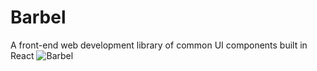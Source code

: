 # Barbel
A front-end web development library of common UI components built in React
![Barbel](https://img0.etsystatic.com/031/2/6758260/il_570xN.635597932_k972.jpg "Barbel")
